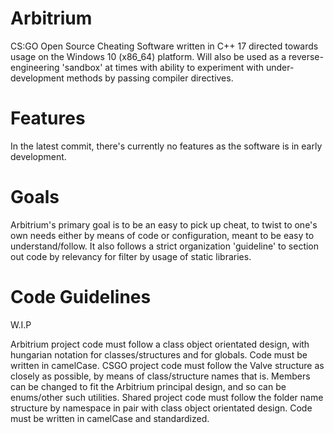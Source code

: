 # Arbitrium
CS:GO Open Source Cheating Software written in C++ 17 directed towards usage on the Windows 10 (x86_64) platform. Will also be used as a reverse-engineering 'sandbox' at times with ability to experiment with under-development methods by passing compiler directives.

# Features
In the latest commit, there's currently no features as the software is in early development.

# Goals
Arbitrium's primary goal is to be an easy to pick up cheat, to twist to one's own needs either by means of code or configuration, meant to be easy to understand/follow. It also follows a strict organization 'guideline' to section out code by relevancy for filter by usage of static libraries.

# Code Guidelines
W.I.P

Arbitrium project code must follow a class object orientated design, with hungarian notation for classes/structures and for globals. Code must be written in camelCase.
CSGO project code must follow the Valve structure as closely as possible, by means of class/structure names that is. Members can be changed to fit the Arbitrium principal design, and so can be enums/other such utilities.
Shared project code must follow the folder name structure by namespace in pair with class object orientated design. Code must be written in camelCase and standardized.
